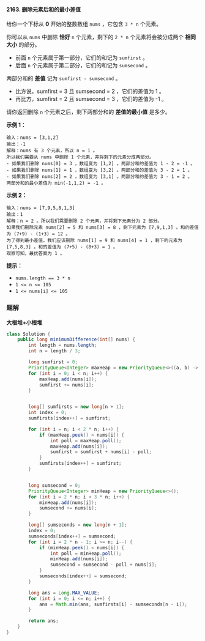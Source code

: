 #### 2163. 删除元素后和的最小差值

给你一个下标从 **0** 开始的整数数组 `nums` ，它包含 `3 * n` 个元素。

你可以从 `nums` 中删除 **恰好** `n` 个元素，剩下的 `2 * n` 个元素将会被分成两个 **相同大小** 的部分。

- 前面 `n` 个元素属于第一部分，它们的和记为 `sumfirst` 。
- 后面 `n` 个元素属于第二部分，它们的和记为 `sumsecond` 。

两部分和的 **差值** 记为 `sumfirst - sumsecond` 。

* 比方说，sumfirst = 3 且 sumsecond = 2 ，它们的差值为 1 。
* 再比方，sumfirst = 2 且 sumsecond = 3 ，它们的差值为 -1 。

请你返回删除 `n` 个元素之后，剩下两部分和的 **差值的最小值** 是多少。

**示例 1：**

```shell
输入：nums = [3,1,2]
输出：-1
解释：nums 有 3 个元素，所以 n = 1 。
所以我们需要从 nums 中删除 1 个元素，并将剩下的元素分成两部分。
- 如果我们删除 nums[0] = 3 ，数组变为 [1,2] 。两部分和的差值为 1 - 2 = -1 。
- 如果我们删除 nums[1] = 1 ，数组变为 [3,2] 。两部分和的差值为 3 - 2 = 1 。
- 如果我们删除 nums[2] = 2 ，数组变为 [3,1] 。两部分和的差值为 3 - 1 = 2 。
两部分和的最小差值为 min(-1,1,2) = -1 。
```

**示例 2：**

```shell
输入：nums = [7,9,5,8,1,3]
输出：1
解释：n = 2 。所以我们需要删除 2 个元素，并将剩下元素分为 2 部分。
如果我们删除元素 nums[2] = 5 和 nums[3] = 8 ，剩下元素为 [7,9,1,3] 。和的差值为 (7+9) - (1+3) = 12 。
为了得到最小差值，我们应该删除 nums[1] = 9 和 nums[4] = 1 ，剩下的元素为 [7,5,8,3] 。和的差值为 (7+5) - (8+3) = 1 。
观察可知，最优答案为 1 。
```

**提示：**

- `nums.length == 3 * n`
- `1 <= n <= 105`
- `1 <= nums[i] <= 105`

### 题解

**大根堆+小根堆**

```java
class Solution {
    public long minimumDifference(int[] nums) {
        int length = nums.length;
        int n = length / 3;

        long sumfirst = 0;
        PriorityQueue<Integer> maxHeap = new PriorityQueue<>((a, b) -> b - a);
        for (int i = 0; i < n; i++) {
            maxHeap.add(nums[i]);
            sumfirst += nums[i];
        }


        long[] sumfirsts = new long[n + 1];
        int index = 0;
        sumfirsts[index++] = sumfirst;

        for (int i = n; i < 2 * n; i++) {
            if (maxHeap.peek() > nums[i]) {
                int poll = maxHeap.poll();
                maxHeap.add(nums[i]);
                sumfirst = sumfirst + nums[i] - poll;
            }
            sumfirsts[index++] = sumfirst;
        }


        long sumsecond = 0;
        PriorityQueue<Integer> minHeap = new PriorityQueue<>();
        for (int i = 2 * n; i < 3 * n; i++) {
            minHeap.add(nums[i]);
            sumsecond += nums[i];
        }

        long[] sumseconds = new long[n + 1];
        index = 0;
        sumseconds[index++] = sumsecond;
        for (int i = 2 * n - 1; i >= n; i--) {
            if (minHeap.peek() < nums[i]) {
                int poll = minHeap.poll();
                minHeap.add(nums[i]);
                sumsecond = sumsecond - poll + nums[i];
            }
            sumseconds[index++] = sumsecond;
        }

        long ans = Long.MAX_VALUE;
        for (int i = 0; i <= n; i++) {
            ans = Math.min(ans, sumfirsts[i] - sumseconds[n - i]);
        }

        return ans;
    }
}
```

